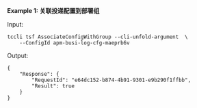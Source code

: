 **Example 1: 关联投递配置到部署组**



Input: 

```
tccli tsf AssociateConfigWithGroup --cli-unfold-argument  \
    --ConfigId apm-busi-log-cfg-maeprb6v
```

Output: 
```
{
    "Response": {
        "RequestId": "e64dc152-b874-4b91-9301-e9b290f1ffbb",
        "Result": true
    }
}
```

